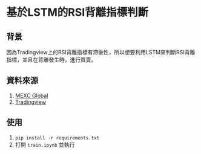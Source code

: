 # 基於LSTM的RSI背離指標判斷

## 背景

因為Tradingview上的RSI背離指標有滯後性，所以想要利用LSTM來判斷RSI背離指標，並且在背離發生時，進行買賣。

## 資料來源

1. [MEXC Global](https://www.mexc.com/)
2. [Tradingview](https://www.tradingview.com/)

## 使用

1. `pip install -r requirements.txt`
2. 打開 `train.ipynb` 並執行
